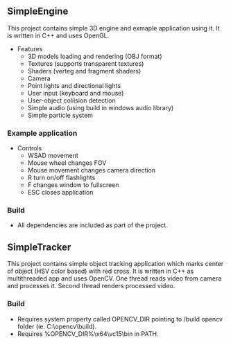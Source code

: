 ## SimpleEngine
This project contains simple 3D engine and exmaple application using it.
It is written in C++ and uses OpenGL.

- Features
  - 3D models loading and rendering (OBJ format)
  - Textures (supports transparent textures)
  - Shaders (verteg and fragment shaders)
  - Camera 
  - Point lights and directional lights
  - User input (keyboard and mouse)
  - User-object coliision detection
  - Simple audio (using build in windows audio library)
  - Simple particle system


### Example application
- Controls 
  - WSAD movement
  - Mouse wheel changes FOV
  - Mouse movement changes camera direction
  - R turn on/off flashlights
  - F changes window to fullscreen
  - ESC closes application

### Build
- All dependencies are included as part of the project.

## SimpleTracker
This project contains simple object tracking application which marks center of object (HSV color based) with red cross.
It is written in C++ as multithreaded app and uses OpenCV.
One thread reads video from camera and processes it.
Second thread renders processed video.


### Build
- Requires system property called OPENCV_DIR pointing to /build opencv folder (ie. C:\opencv\build).
- Requires %OPENCV_DIR%\x64\vc15\bin in PATH.